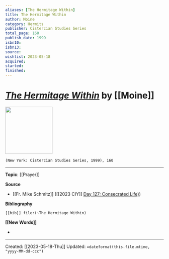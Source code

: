 ```yaml
---
aliases: [The Hermitage Within]
title: The Hermitage Within
author: Moine
category: Hermits
publisher: Cistercian Studies Series
total_page: 160
publish_date: 1999
isbn10: 
isbn13: 
source: 
wishlist: 2023-05-18
acquired: 
started: 
finished: 
---
```

# *[The Hermitage Within]()* by [[Moine]]

<img src="http://books.google.com/books/content?id=j1vZAAAAMAAJ&printsec=frontcover&img=1&zoom=1&source=gbs_api" width=150>

`(New York: Cistercian Studies Series, 1999), 160`



--- 
**Topic**: [[Prayer]]

**Source**
- [[Fr. Mike Schmitz]] ([[2023 CIY]] [Day 127: Consecrated Life)](https://pca.st/hoeob0km))

**Bibliography**

```query
[[bib]] file:(~The Hermitage Within)
```
 

**[[New Words]]**

- 

---
Created: [[2023-05-18-Thu]]
Updated: `=dateformat(this.file.mtime, "yyyy-MM-dd-ccc")`